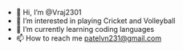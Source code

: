 - 👋 Hi, I’m @Vraj2301
- 👀 I’m interested in playing Cricket and Volleyball
- 🌱 I’m currently learning coding languages
- 📫 How to reach me patelvn231@gmail.com

<!---
Vraj2301/Vraj2301 is a ✨ special ✨ repository because its `README.md` (this file) appears on your GitHub profile.
You can click the Preview link to take a look at your changes.
--->

